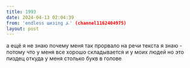 ```yaml
---
title: 1993
date: 2024-04-13 02:04:39
from: 'endless шизing ⍼' (channel1162404975)
layout: post
---
```


а ещё я не знаю почему меня так прорвало на речи текста 
я знаю - потому что у меня все хорошо складывается и у моих людей
но это пиздец откуда у меня столько букв в голове
